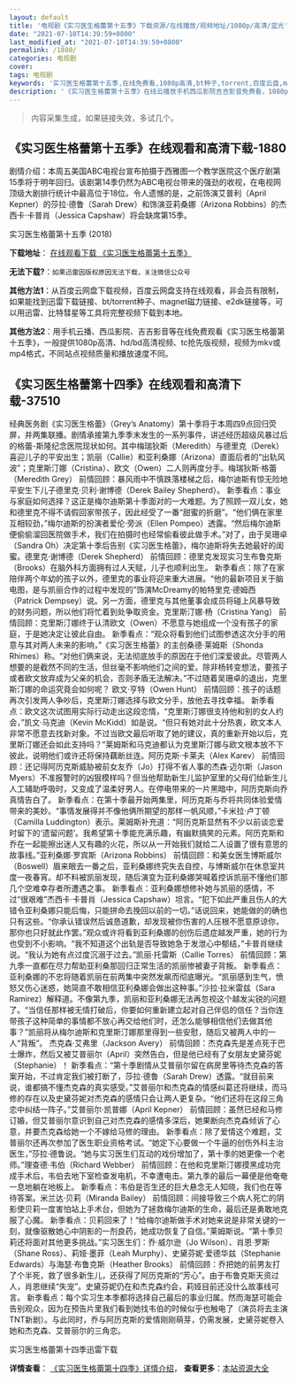 ```yaml
---
layout: default
title: '电视剧《实习医生格蕾第十五季》下载资源/在线播放/视频地址/1080p/高清/蓝光'
date: "2021-07-10T14:39:59+0800"
last_modified_at: "2021-07-10T14:39:59+0800"
permalink: /1880/
categories: 电视剧
cover:
tags: 电视剧
keywords: '实习医生格蕾第十五季,在线免费看,1080p高清,bt种子,torrent,百度云盘,magnet,磁力链,迅雷下载资源'
description: '《实习医生格蕾第十五季》在线云播放手机西瓜影院吉吉影音免费看，1080p高清bd/hd未删减完整版和tc抢先枪版，mkv/mp4格式，附带bt/torrent种子、magnet/磁力链、百度云盘、网盘资源迅雷下载链接'
---
```


>内容采集生成，如果链接失效，多试几个。


## 《实习医生格蕾第十五季》在线观看和高清下载-1880

剧情介绍：本周五美国ABC电视台宣布拍摄于西雅图一个教学医院这个医疗剧第15季将于明年回归。该剧第14季仍然为ABC电视台带来的强劲的收视，在电视网顶级大剧排行统计中最高位于18位。令人遗憾的是，之前饰演艾普利（April Kepner）的莎拉·德鲁（Sarah Drew）和饰演亚莉桑娜（Arizona Robbins）的杰西卡·卡普肖（Jessica Capshaw）将会缺席第15季。


实习医生格蕾第十五季 (2018)

**下载地址**： [在线观看下载 《实习医生格蕾第十五季》](https://www.btbtdy.me/btdy/dy13643.html) 


**无法下载?**：`如果迅雷因版权原因无法下载，关注微信公众号 `

**其他方法1**：从百度云网盘下载视频，百度云网盘支持在线观看，非会员有限制，如果能找到迅雷下载链接、bt/torrent种子、magnet磁力链接、e2dk链接等，可以用迅雷、比特彗星等工具将完整视频下载到本地。

**其他方法2**：用手机云播、西瓜影院、吉吉影音等在线免费观看《实习医生格蕾第十五季》，一般提供1080p高清、hd/bd高清视频、tc抢先版视频，视频为mkv或mp4格式，不同站点视频质量和播放速度不同。


## 《实习医生格蕾第十四季》在线观看和高清下载-37510

经典医务剧《实习医生格蕾》（Grey’s Anatomy）第十季将于本周四9点回归荧屏，并两集联播。剧情承接第九季季末发生的一系列事件，讲述经历超级风暴过后的格蕾-斯隆纪念医院现状如何。其中梅瑞狄斯（Meredith）与德里克（Derek）喜迎儿子的平安出生；凯丽（Callie）和亚利桑娜（Arizona）直面后者的“出轨风波”；克里斯汀娜（Cristina）、欧文（Owen）二人则再度分手。梅瑞狄斯·格蕾（Meredith Grey） 前情回顾：暴风雨中不慎跌落楼梯之后，梅尔迪斯有惊无险地平安生下儿子德里克·贝利·谢博德（Derek Bailey Shepherd）。 新季看点：事业与家庭如何选择？这正是梅尔迪斯第十季面对的一大难题。为了照顾一双儿女，她和德里克不得不请假回家带孩子，因此经受了一番“甜蜜的折磨”。“他们俩在家里互相较劲，”梅尔迪斯的扮演者爱伦·旁派（Ellen Pompeo）透露。“然后梅尔迪斯便偷偷溜回医院做手术，我们在拍摄时也经常偷看彼此做手术。”对了，由于吴珊卓（Sandra Oh）决定第十季后告别《实习医生格蕾》，梅尔迪斯将失去她最好的闺蜜。德里克·谢博德（Derek Shepherd） 前情回顾：德里克发现实习生布鲁克斯（Brooks）在脑外科方面拥有过人天赋，儿子也顺利出生。 新季看点：除了在家陪伴两个年幼的孩子以外，德里克的事业将迎来重大进展。“他的最新项目关于脑电图，是与凯丽合作的过程中发现的”饰演McDreamy的帕特里克·德姆西（Patrick Dempsey）说。另一方面，德里克与其他董事会成员将碰上风暴导致的财务问题，所以他们将忙着到处争取资金。克里斯汀娜·杨（Cristina Yang） 前情回顾：克里斯汀娜终于认清欧文（Owen）不愿意与她组成一个没有孩子的家庭，于是她决定让彼此自由。 新季看点：“观众将看到他们试图参透这次分手的用意与其对两人未来的影响，”《实习医生格蕾》的主创桑德·莱姆斯（Shonda Rhimes）称。“对他们俩来说，无法彻底放手的原因在于他们深爱彼此。尽管两人想要的是截然不同的生活，但丝毫不影响他们之间的爱。除非杨转变想法，要孩子或者欧文放弃成为父亲的机会，否则矛盾无法解决。”不过随着吴珊卓的退出，克里斯汀娜的命运究竟会如何呢？ 欧文·亨特（Owen Hunt） 前情回顾：孩子的话题再次引发两人争吵后，克里斯汀娜选择与欧文分手，放他去寻找幸福。 新季看点：欧文这次试图用实际行动走出这段恋情，“克里斯汀娜很支持他和别的女人约会，”凯文·马克迪（Kevin McKidd）如是说。“但只有她对此十分热衷，欧文本人非常不愿意去找新对象。不过当欧文最后听取了她的建议，真的重新开始以后，克里斯汀娜还会如此支持吗？”莱姆斯和马克迪都认为克里斯汀娜与欧文根本放不下彼此，说明他们或许还将保持藕断丝连。阿历克斯·卡莱夫（Alex Karev） 前情回顾：还记得阿历克斯威胁被前女友乔（Jo）打得不省人事的杰森·迈尔斯（Jason Myers）不准报警时的凶狠模样吗？但当他帮助新生儿监护室里的父母们给新生儿人工辅助呼吸时，又变成了温柔好男人。在停电带来的一片黑暗中，阿历克斯向乔真情告白了。 新季看点：在第十季最开始两集里，阿历克斯与乔将共同体验爱情带来的美妙。“事情发展得并不像他俩所期望的那样一帆风顺，”卡米拉·卢丁顿（Camilla Luddington）表示。莱姆斯补充道：“阿历克斯显然有不少以前谈恋爱时留下的‘遗留问题’。我希望第十季能充满乐趣，有幽默搞笑的元素。阿历克斯和乔在一起能擦出迷人又有趣的火花，所以从一开始我们就给二人设置了很有意思的故事线。”亚利桑娜·罗宾斯（Arizona Robbins） 前情回顾：和美女医生博斯威尔（Boswell）眉来眼去一番之后，亚利桑娜终究失去自控，与博斯威尔在休息室共度一夜春宵。却不料被凯丽发现，随后演变为亚利桑娜哭喊着控诉凯丽不懂他们那几个空难幸存者所遭遇之事。 新季看点：亚利桑娜想修补她与凯丽的感情，不过“很艰难”杰西卡·卡普肖（Jessica Capshaw）坦言。“犯下如此严重且伤人的大错令亚利桑娜只能后悔，只能拼命去挽回以前的一切。”话说回来，她能做的的确也只有这些。“你承认错误然后诚恳道歉，却发现被你伤害的人压根不愿意原谅你，那你也只好就此作罢。”观众或许将看到亚利桑娜的创伤后遗症越发严重，她的行为也受到不小影响。“我不知道这个出轨是否导致她急于发泄心中郁结，”卡普肖继续说。“我认为她有点过度沉溺于过去。”凯丽·托雷斯（Callie Torres） 前情回顾：第九季一直都在尽力帮助亚利桑那回归正常生活的凯丽惨被妻子背叛。 新季看点：亚利桑娜的不忠将随着凯丽在前两集中突然发飙而彻底曝光。“凯丽感到生气，愤怒又伤心迷惑，她简直不敢相信亚利桑娜会做出这种事。”沙拉·拉米雷兹（Sara Ramirez）解释道。不像第九季，凯丽和亚利桑娜无法再忽视这个越发尖锐的问题了。“当信任那样被无情打破后，你要如何重新建立起对自己伴侣的信任？当你连带孩子这种简单的事情都不放心再交给他们时，还怎么能够相信他们去做其他事？”凯丽将从梅尔迪斯和克里斯汀娜那里得到一些安慰，随后又被两人中的一人“背叛”。 杰克森·艾弗里（Jackson Avery） 前情回顾：杰克森先是差点死于巴士爆炸，然后又被艾普丽尔（April）突然告白，但是他已经有了女朋友史黛芬妮（Stephanie）！ 新季看点：“第十季剧情从艾普丽尔留在病房里等待杰克森的答案开始，不过肯定我们被打断了，莎拉·德鲁（Sarah Drew）透露。“就目前来说，谁都搞不懂杰克森的真实感受。”艾普丽尔和杰克森的情感纠葛还将继续，而马修的存在以及史黛芬妮对杰克森的感情只会让两人更复杂。“他们还将在这段三角恋中纠结一阵子。”艾普丽尔·凯普娜（April Kepner） 前情回顾：虽然已经和马修订婚，但艾普丽尔意识到自己对杰克森的感情多深后，她果断向杰克森倾诉了心意，并要杰克森给她一个不嫁给马修的理由。 新季看点：除了爱情这个难题，艾普丽尔还再次参加了医生职业资格考试。“她定下心要做一个牛逼的创伤外科主治医生，”莎拉·德鲁说。“她与实习医生们互动的戏份增加了，第十季的她更像一个老师。”理查德·韦伯（Richard Webber） 前情回顾：在他和克里斯汀娜摸黑成功完成手术后，韦伯去地下室检查发电机，不幸遭电击。第九季的最后一幕便是他奄奄一息地躺在地板上。 新季看点：韦伯是否生还的巨大悬念无人知晓，我们也在等待答案。米兰达·贝莉（Miranda Bailey） 前情回顾：间接导致三个病人死亡的阴影使贝莉一度害怕站上手术台，但她为了拯救梅尔迪斯的生命，最后还是勇敢地克服了心魔。 新季看点：贝莉回来了！“给梅尔迪斯做手术对她来说是非常关键的一刻，就像驱散她心中阴影的一剂良药，她成功恢复了自信。”莱姆斯说。“第十季贝莉还将面对其他更多挑战。”实习医生们：乔·威尔逊（Jo Wilson）、肖恩·罗斯（Shane Ross）、莉娅·墨菲（Leah Murphy）、史黛芬妮·爱德华兹（Stephanie Edwards）与海瑟·布鲁克斯（Heather Brooks） 前情回顾：乔把她的前男友打了个半死，救了很多新生儿，还获得了阿历克斯的“芳心”。由于布鲁克斯天资过人，肖恩继续“失宠”。史黛芬妮仍在和杰克森约会，莉娅目前还没什么故事线可言。 新季看点：每个实习生本季都将选择自己最后的事业归属。然而海瑟可能会告别观众，因为在预告片里我们看到她找韦伯的时候似乎也触电了（演员将去主演TNT新剧）。与此同时，乔与阿历克斯的爱情刚刚萌芽，仍需发展，史黛芬妮卷入她和杰克森、艾普丽尔的三角恋。


实习医生格蕾第十四季迅雷下载

**详情查看**： [《实习医生格蕾第十四季》详情介绍](/movie/37510/)， **查看更多**：[本站资源大全](/movie/t/all/)

